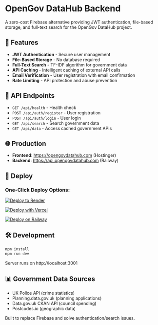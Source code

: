 # OpenGov DataHub Backend

A zero-cost Firebase alternative providing JWT authentication, file-based storage, and full-text search for the OpenGov DataHub project.

## 🚀 Features

- **JWT Authentication** - Secure user management
- **File-Based Storage** - No database required
- **Full-Text Search** - TF-IDF algorithm for government data
- **API Caching** - Intelligent caching of external API calls
- **Email Verification** - User registration with email confirmation
- **Rate Limiting** - API protection and abuse prevention

## 🔗 API Endpoints

- `GET /api/health` - Health check
- `POST /api/auth/register` - User registration
- `POST /api/auth/login` - User login
- `GET /api/search` - Search government data
- `GET /api/data` - Access cached government APIs

## 🌐 Production

- **Frontend**: https://opengovdatahub.com (Hostinger)
- **Backend**: https://api.opengovdatahub.com (Railway)

## 🚀 Deploy

### One-Click Deploy Options:

[![Deploy to Render](https://render.com/images/deploy-to-render-button.svg)](https://render.com/deploy?repo=https://github.com/Mxgrig/opengovdatahub-backend)

[![Deploy with Vercel](https://vercel.com/button)](https://vercel.com/new/clone?repository-url=https://github.com/Mxgrig/opengovdatahub-backend)

[![Deploy on Railway](https://railway.app/button.svg)](https://railway.app/template?template=https://github.com/Mxgrig/opengovdatahub-backend)

## 🛠️ Development

```bash
npm install
npm run dev
```

Server runs on http://localhost:3001

## 📊 Government Data Sources

- UK Police API (crime statistics)
- Planning.data.gov.uk (planning applications)
- Data.gov.uk CKAN API (council spending)
- Postcodes.io (geographic data)

Built to replace Firebase and solve authentication/search issues.